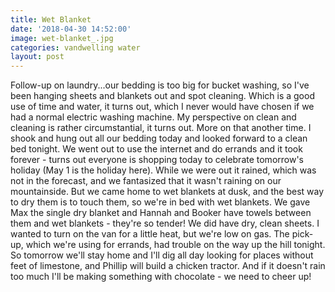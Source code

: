 ```yaml
---
title: Wet Blanket
date: '2018-04-30 14:52:00'
image: wet-blanket_.jpg
categories: vandwelling water
layout: post
---
```


Follow-up on laundry...our bedding is too big for bucket washing, so I've been hanging sheets and blankets out and spot cleaning. Which is a good use of time and water, it turns out, which I never would have chosen if we had a normal electric washing machine. My perspective on clean and cleaning is rather circumstantial, it turns out. More on that another time.
I shook and hung out all our bedding today and looked forward to a clean bed tonight. We went out to use the internet and do errands and it took forever - turns out everyone is shopping today to celebrate tomorrow's holiday (May 1 is the holiday here).
While we were out it rained, which was not in the forecast, and we fantasized that it wasn't raining on our mountainside. But we came home to wet blankets at dusk, and the best way to dry them is to touch them, so we're in bed with wet blankets. We gave Max the single dry blanket and Hannah and Booker have towels between them and wet blankets - they're so tender! We did have dry, clean sheets.
I wanted to turn on the van for a little heat, but we're low on gas. The pick-up, which we're using for errands, had trouble on the way up the hill tonight. So tomorrow we'll stay home and I'll dig all day looking for places without feet of limestone, and Phillip will build a chicken tractor. And if it doesn't rain too much I'll be making something with chocolate - we need to cheer up!
